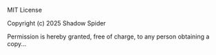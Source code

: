 MIT License

Copyright (c) 2025 Shadow Spider

Permission is hereby granted, free of charge, to any person obtaining a copy...
